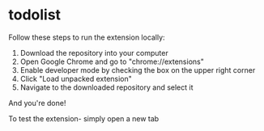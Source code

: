 # todolist


Follow these steps to run the extension locally:

1) Download the repository into your computer
2) Open Google Chrome and go to "chrome://extensions"
3) Enable developer mode by checking the box on the upper right corner
4) Click "Load unpacked extension" 
5) Navigate to the downloaded repository and select it

And you're done!


To test the extension- simply open a new tab
